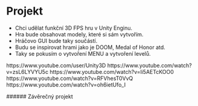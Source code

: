 # Projekt
* Chci udělat funkční 3D FPS hru v Unity Enginu.
* Hra bude obsahovat modely, které si sám vytvořím.
* Hráčovo GUI bude taky součástí.
* Budu se inspirovat hrami jako je DOOM, Medal of Honor atd.
* Taky se pokusím o vytvoření MENU a vytvoření levelů.
<p>
https://www.youtube.com/user/Unity3D
https://www.youtube.com/watch?v=zsL6LYVYU5c
https://www.youtube.com/watch?v=li5AETcKOO0
https://www.youtube.com/watch?v=RFVhesT0VvQ
https://www.youtube.com/watch?v=oh6ietUfo_I
</p>
###### Závěrečný projekt
